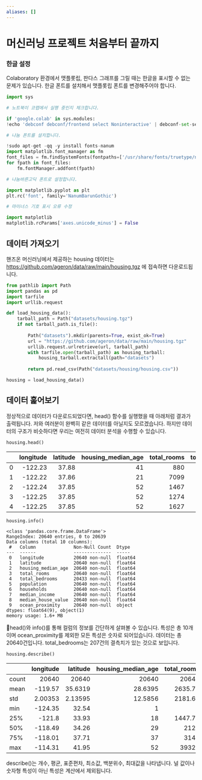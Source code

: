 ```yaml
---
aliases: []
---
```

# 머신러닝 프로젝트 처음부터 끝까지

### 한글 설정

Colaboratory 환경에서 맷플롯립, 판다스 그래프를 그릴 때는 한글을 표시할 수 없는 문제가 있습니다. 한글 폰트를 설치해서 맷플롯립 폰트를 변경해주어야 합니다. 

```python
import sys

# 노트북이 코랩에서 실행 중인지 체크합니다.

if 'google.colab' in sys.modules:
!echo 'debconf debconf/frontend select Noninteractive' | debconf-set-selections

# 나눔 폰트를 설치합니다.

!sudo apt-get -qq -y install fonts-nanum
import matplotlib.font_manager as fm
font_files = fm.findSystemFonts(fontpaths=['/usr/share/fonts/truetype/nanum'])
for fpath in font_files:
	fm.fontManager.addfont(fpath)

# 나눔바른고딕 폰트로 설정합니다.

import matplotlib.pyplot as plt
plt.rc('font', family='NanumBarunGothic')

# 마이너스 기호 표시 오류 수정

import matplotlib
matplotlib.rcParams['axes.unicode_minus'] = False
```


## 데이터 가져오기

핸즈온 머신러닝에서 제공하는 housing 데이터는 https://github.com/ageron/data/raw/main/housing.tgz 에 접속하면 다운로드됩니다. 

```python
from pathlib import Path
import pandas as pd
import tarfile
import urllib.request

def load_housing_data():
	tarball_path = Path("datasets/housing.tgz")
	if not tarball_path.is_file():
	
		Path("datasets").mkdir(parents=True, exist_ok=True)
		url = "https://github.com/ageron/data/raw/main/housing.tgz"
		urllib.request.urlretrieve(url, tarball_path)
		with tarfile.open(tarball_path) as housing_tarball:
			housing_tarball.extractall(path="datasets")
	
		return pd.read_csv(Path("datasets/housing/housing.csv"))

housing = load_housing_data()
```

## 데이터 훑어보기


정상적으로 데이터가 다운로드되었다면, head() 함수를 실행했을 때 아래처럼 결과가 출력됩니다. 저와 여러분이 완벽히 같은 데이터를  아닐지도 모르겠습니다. 하지만 데이터의 구조가 비슷하다면 우리는 여전히 데이터 분석을 수행할 수 있습니다. 

```python
housing.head()
```

|     | longitude | latitude | housing_median_age | total_rooms | total_bedrooms | population | households | median_income | median_house_value | ocean_proximity |
| --: | --------: | -------: | -----------------: | ----------: | -------------: | ---------: | ---------: | ------------: | -----------------: | :-------------- |
|   0 |   -122.23 |    37.88 |                 41 |         880 |            129 |        322 |        126 |        8.3252 |             452600 | NEAR BAY        |
|   1 |   -122.22 |    37.86 |                 21 |        7099 |           1106 |       2401 |       1138 |        8.3014 |             358500 | NEAR BAY        |
|   2 |   -122.24 |    37.85 |                 52 |        1467 |            190 |        496 |        177 |        7.2574 |             352100 | NEAR BAY        |
|   3 |   -122.25 |    37.85 |                 52 |        1274 |            235 |        558 |        219 |        5.6431 |             341300 | NEAR BAY        |
|   4 |   -122.25 |    37.85 |                 52 |        1627 |            280 |        565 |        259 |        3.8462 |             342200 | NEAR BAY        |

```python
housing.info()
```

```
<class 'pandas.core.frame.DataFrame'>
RangeIndex: 20640 entries, 0 to 20639
Data columns (total 10 columns):
 #   Column              Non-Null Count  Dtype  
---  ------              --------------  -----  
 0   longitude           20640 non-null  float64
 1   latitude            20640 non-null  float64
 2   housing_median_age  20640 non-null  float64
 3   total_rooms         20640 non-null  float64
 4   total_bedrooms      20433 non-null  float64
 5   population          20640 non-null  float64
 6   households          20640 non-null  float64
 7   median_income       20640 non-null  float64
 8   median_house_value  20640 non-null  float64
 9   ocean_proximity     20640 non-null  object 
dtypes: float64(9), object(1)
memory usage: 1.6+ MB
```

head()와 info()를 통해 컬럼의 정보를 간단하게 살펴볼 수 있습니다. 특성은 총 10개이며 ocean_proximity를 제외한 모든 특성은 숫자로 되어있습니다. 데이터는 총 20640건입니다. total_bedrooms는 207건의 결측치가 있는 것으로 보입니다.


```python
housing.describe()
```

|       |   longitude |    latitude |   housing_median_age |   total_rooms |   total_bedrooms |   population |   households |   median_income |   median_house_value |
|:------|------------:|------------:|---------------------:|--------------:|-----------------:|-------------:|-------------:|----------------:|---------------------:|
| count | 20640       | 20640       |           20640      |      20640    |        20433     |     20640    |     20640    |     20640       |                20640 |
| mean  |  -119.57    |    35.6319  |              28.6395 |       2635.76 |          537.871 |      1425.48 |       499.54 |         3.87067 |               206856 |
| std   |     2.00353 |     2.13595 |              12.5856 |       2181.62 |          421.385 |      1132.46 |       382.33 |         1.89982 |               115396 |
| min   |  -124.35    |    32.54    |               1      |          2    |            1     |         3    |         1    |         0.4999  |                14999 |
| 25%   |  -121.8     |    33.93    |              18      |       1447.75 |          296     |       787    |       280    |         2.5634  |               119600 |
| 50%   |  -118.49    |    34.26    |              29      |       2127    |          435     |      1166    |       409    |         3.5348  |               179700 |
| 75%   |  -118.01    |    37.71    |              37      |       3148    |          647     |      1725    |       605    |         4.74325 |               264725 |
| max   |  -114.31    |    41.95    |              52      |      39320    |         6445     |     35682    |      6082    |        15.0001  |               500001 |

describe()는 개수, 평균, 표준편차, 최소값, 백분위수, 최대값을 나타냅니다. 널 값이나 숫자형 특성이 아닌 특성은 계산에서 제외됩니다.


